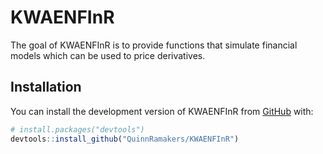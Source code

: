 
<!-- README.md is generated from README.Rmd. Please edit that file -->

# KWAENFInR

<!-- badges: start -->
<!-- badges: end -->

The goal of KWAENFInR is to provide functions that simulate financial
models which can be used to price derivatives.

## Installation

You can install the development version of KWAENFInR from
[GitHub](https://github.com/) with:

``` r
# install.packages("devtools")
devtools::install_github("QuinnRamakers/KWAENFInR")
```
